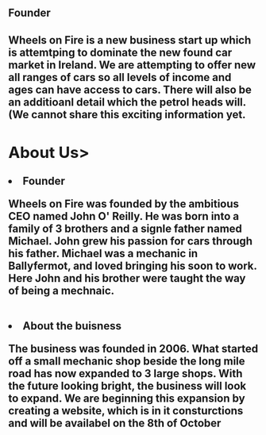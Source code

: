 <!DOCTYPE>
<html lang = "en">
<!DOCTYPE html>
<html lang="en">
<head>
  <meta charset="UTF-8">
  <meta name="viewport" content="width=device-width, initial-scale=1.0">
<h2>Founder<h2>
  <p> </p>
<p> Wheels on Fire is a new business start up which is attemtping to dominate the new found car market in Ireland. We are attempting to offer new all ranges of cars so all levels of income and ages can have access to cars. There will also be an additioanl detail which the petrol heads will. (We cannot share this exciting information yet.
 <section id ="about">
  <h2>About Us></h2>
  <li>Founder</li>
  <p>Wheels on Fire was founded by the ambitious CEO named John O' Reilly. He was born into a family of 3 brothers and a signle father named Michael. John grew his passion for cars through his father. Michael was a mechanic in Ballyfermot, and loved bringing his soon to work. Here John and his brother were taught the way of being a mechnaic.</p>
  <br>
  <li> About the buisness </li>
  <p>The business was founded in 2006. What started off a small mechanic shop beside the long mile road has now expanded to 3 large shops. With the future looking bright, the business will look to expand. We are beginning this expansion by creating a website, which is in it consturctions and will be availabel on the 8th of October </p>
  <br>
  </section>

